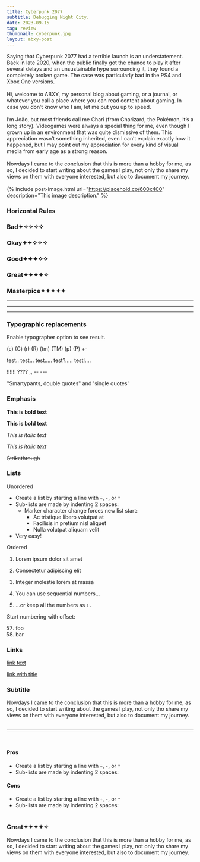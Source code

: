```yaml
---
title: Cyberpunk 2077
subtitle: Debugging Night City.
date: 2023-09-15
tag: review
thumbnail: cyberpunk.jpg
layout: abxy-post
---
```


Saying that Cyberpunk 2077 had a terrible launch is an understatement. Back in late 2020, when the public finally got the chance to play it after several delays and an unsustainable hype surrounding it, they found a completely broken game. The case was particularly bad in the PS4 and Xbox One versions.
<br><br>
Hi, welcome to ABXY, my personal blog about gaming, or a journal, or whatever you call a place where you can read content about gaming. In case you don’t know who I am, let me put you up to speed. 
<br><br>
I’m João, but most friends call me Chari (from Charizard, the Pokémon, it’s a long story). Videogames were always a special thing for me, even though I grown up in an environment that was quite dismissive of them. This appreciation wasn’t something inherited, even I can’t explain exactly how it happened, but I may point out my appreciation for every kind of visual media from early age as a strong reason. 
<br><br>
Nowdays I came to the conclusion that this is more than a hobby for me, as so, I decided to start writing about the games I play, not only tho share my views on them with everyone interested, but also to document my journey.
<br><br>
{% include post-image.html url="https://placehold.co/600x400" description="This image description." %}
<br>

### Horizontal Rules

### Bad✦✧✧✧✧
### Okay✦✦✧✧✧
### Good✦✦✦✧✧
### Great✦✦✦✦✧
### Masterpice✦✦✦✦✦

___

---

***


### Typographic replacements

Enable typographer option to see result.

(c) (C) (r) (R) (tm) (TM) (p) (P) +-

test.. test... test..... test?..... test!....

!!!!!! ???? ,,  -- ---

"Smartypants, double quotes" and 'single quotes'


### Emphasis

**This is bold text**

__This is bold text__

*This is italic text*

_This is italic text_

~~Strikethrough~~


### Lists

Unordered

+ Create a list by starting a line with `+`, `-`, or `*`
+ Sub-lists are made by indenting 2 spaces:
  - Marker character change forces new list start:
    * Ac tristique libero volutpat at
    + Facilisis in pretium nisl aliquet
    - Nulla volutpat aliquam velit
+ Very easy!

Ordered

1. Lorem ipsum dolor sit amet
2. Consectetur adipiscing elit
3. Integer molestie lorem at massa


1. You can use sequential numbers...
1. ...or keep all the numbers as `1.`

Start numbering with offset:

57. foo
1. bar

### Links

[link text](http://dev.nodeca.com)

[link with title](http://nodeca.github.io/pica/demo/ "title text!")


### Subtitle

Nowdays I came to the conclusion that this is more than a hobby for me, as so, I decided to start writing about the games I play, not only tho share my views on them with everyone interested, but also to document my journey.
<br><br>

***

<br>

#### Pros
+ Create a list by starting a line with `+`, `-`, or `*`
+ Sub-lists are made by indenting 2 spaces:

#### Cons
+ Create a list by starting a line with `+`, `-`, or `*`
+ Sub-lists are made by indenting 2 spaces:
<br><br>

### Great✦✦✦✦✧

Nowdays I came to the conclusion that this is more than a hobby for me, as so, I decided to start writing about the games I play, not only tho share my views on them with everyone interested, but also to document my journey.
<br><br>
